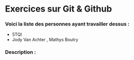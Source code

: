 # Exercices sur Git & Github


### Voici la liste des personnes ayant travailler dessus :
- 5TQI
- Jody Van Achter , Mathys Boutry
### Description : 
